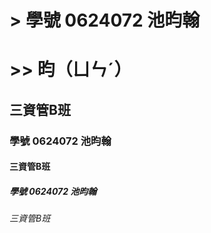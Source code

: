 # > 學號 0624072 池昀翰
# >> 昀（ㄩㄣˊ）
## 三資管B班
### 學號 0624072 池昀翰
#### 三資管B班
##### 學號 0624072 池昀翰
###### 三資管B班

